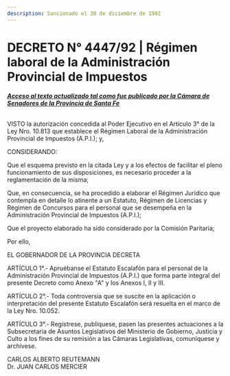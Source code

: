 ```yaml
---
description: Sancionado el 30 de diciembre de 1992
---
```


# DECRETO N° 4447/92 | Régimen laboral de la Administración Provincial de Impuestos

__[_Acceso al texto actualizado tal como fue publicado por la Cámara de Senadores de la Provincia de Santa Fe_](https://drive.google.com/file/d/1\_4n1AuXvUaFsAHF9bGKd9eB68zGXICfN/view?usp=sharing)__

\
VISTO la autorización concedida al Poder Ejecutivo en el Artículo 3° de la Ley Nro. 10.813 que establece el Régimen Laboral de la Administración Provincial de Impuestos (A.P.I.); y,

CONSIDERANDO:

Que el esquema previsto en la citada Ley y a los efectos de facilitar el pleno funcionamiento de sus disposiciones, es necesario proceder a la reglamentación de la misma;

Que, en consecuencia, se ha procedido a elaborar el Régimen Jurídico que contempla en detalle     lo atinente a un Estatuto, Régimen de Licencias y Régimen de Concursos para el personal que se desempeña en la Administración Provincial de Impuestos (A.P.I.);

Que el proyecto elaborado ha sido considerado por la Comisión Paritaria;

Por ello,

EL GOBERNADOR DE LA PROVINCIA DECRETA

ARTÍCULO 1°.- Apruébanse el Estatuto Escalafón para el personal de la Administración Provincial de Impuestos (A.P.I.) que forma parte integral del presente Decreto como Anexo "A" y los Anexos I, II y III.

ARTÍCULO 2°.- Toda controversia que se suscite en la aplicación o interpretación del presente Estatuto Escalafón será resuelta en el marco de la Ley Nro. 10.052.

ARTÍCULO 3°.- Regístrese, publíquese, pasen las presentes actuaciones a la Subsecretaria de Asuntos Legislativos del Ministerio de Gobierno, Justicia y Culto a los fines de su remisión a las Cámaras Legislativas, comuníquese y archívese.

CARLOS ALBERTO REUTEMANN\
Dr. JUAN CARLOS MERCIER
